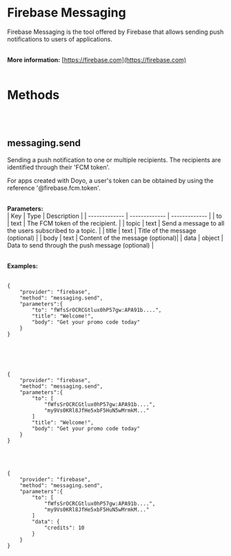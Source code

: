 # Firebase Messaging
Firebase Messaging is the tool offered by Firebase that allows sending push notifications to users of applications.
<br>
<br>

**More information:**
[https://firebase.com](https://firebase.com)
<br>
<br>
  
# Methods
<br>
<br>
  
## messaging.send
Sending a push notification to one or multiple recipients. The recipients are identified through their 'FCM token'.

For apps created with Doyo, a user's token can be obtained by using the reference '@firebase.fcm.token'.
<br>
<br>
  
**Parameters:**  
| Key | Type | Description |
| ------------- | ------------- | ------------- |
| to | text | The FCM token of the recipient. |
| topic | text | Send a message to all the users subscribed to a topic. |
| title | text | Title of the message (optional) |
| body | text | Content of the message (optional)|
| data | object | Data to send through the push message (optional) |
<br>
<br>
  
**Examples:**  
<br>

    {
        "provider": "firebase",
        "method": "messaging.send",
        "parameters":{
            "to": "fWfsSrOCRCGtlux0hP57gw:APA91b....",
            "title": "Welcome!",
            "body": "Get your promo code today"
        }
    }

<br>
<br>
  
<br>

    {
        "provider": "firebase",
        "method": "messaging.send",
        "parameters":{
            "to": [
                "fWfsSrOCRCGtlux0hP57gw:APA91b....",
                "my9Vs0KRl8JfHe5xbF5HuN5wMrmkM..."
            ]
            "title": "Welcome!",
            "body": "Get your promo code today"
        }
    }

<br>
<br>

    {
        "provider": "firebase",
        "method": "messaging.send",
        "parameters":{
            "to": [
                "fWfsSrOCRCGtlux0hP57gw:APA91b....",
                "my9Vs0KRl8JfHe5xbF5HuN5wMrmkM..."
            ]
            "data": {
                "credits": 10
            }
        }
    }

<br>
